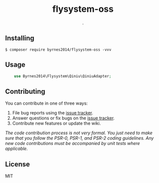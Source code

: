 <h1 align="center"> flysystem-oss </h1>

<p align="center"> .</p>


## Installing

```shell
$ composer require byrnes2014/flysystem-oss -vvv
```

## Usage

```php
    use Byrnes2014\Flysystem\Qiniu\QiniuAdapter;
```
## Contributing

You can contribute in one of three ways:

1. File bug reports using the [issue tracker](https://github.com/byrnes2014/flysystem-oss/issues).
2. Answer questions or fix bugs on the [issue tracker](https://github.com/byrnes2014/flysystem-oss/issues).
3. Contribute new features or update the wiki.

_The code contribution process is not very formal. You just need to make sure that you follow the PSR-0, PSR-1, and PSR-2 coding guidelines. Any new code contributions must be accompanied by unit tests where applicable._

## License

MIT